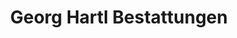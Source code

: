 ---
title: "Georg Hartl Bestattungen"
url: /bad-endorf/georg-hartl-bestattungen/
shop: Bestattungen
---